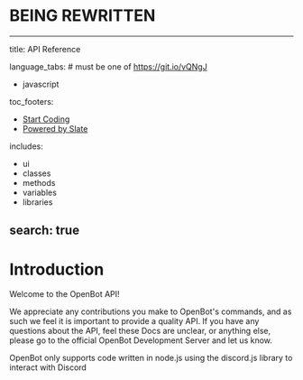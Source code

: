 # BEING REWRITTEN

---
title: API Reference

language_tabs: # must be one of https://git.io/vQNgJ
  - javascript

toc_footers:
  - <a href='../'>Start Coding</a>
  - <a href='https://github.com/lord/slate'>Powered by Slate</a>

includes:
  - ui
  - classes
  - methods
  - variables
  - libraries

search: true
---

# Introduction

Welcome to the OpenBot API!

We appreciate any contributions you make to OpenBot's commands, and as such we feel it is important to provide a quality API. If you have any questions about the API, feel these Docs are unclear, or anything else, please go to the official OpenBot Development Server and let us know.

<aside class="notice"> OpenBot only supports code written in node.js using the discord.js library to interact with Discord </aside>


